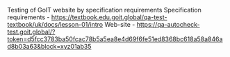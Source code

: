 Testing of GoIT website by specification requirements
Specification requirements - https://textbook.edu.goit.global/qa-test-textbook/uk/docs/lesson-01/intro
Web-site - https://qa-autocheck-test.goit.global/?token=d5fcc3783ba50fcac78b5a5ea8e4d69f6fe51ed8368bc618a58a846ad8b03a63&block=xyz01ab35
